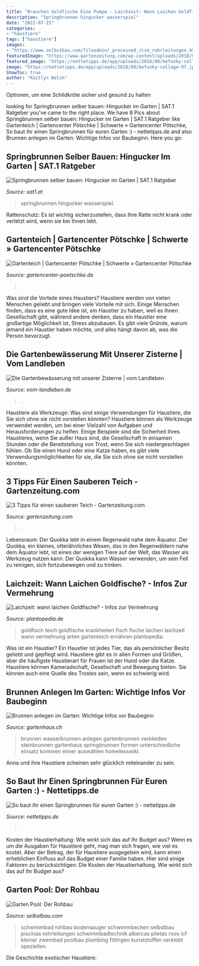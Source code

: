 ```yaml
---
title: "Brauchen Goldfische Eine Pumpe - Laichzeit: Wann Laichen Goldfische?"
description: "Springbrunnen hingucker wasserspiel"
date: "2022-07-15"
categories:
- "haustiere"
tags: ["haustiere"]
images:
- "https://www.selbstbau.com/fileadmin/_processed_/csm_rohrleitungen_4539b2d639.jpg"
featuredImage: "https://www.gartenzeitung.com/wp-content/uploads/2018/07/20180513_151829-e1532682068443-282x500.jpg"
featured_image: "https://nettetipps.de/app/uploads/2018/08/befunky-collage-97.jpg"
image: "https://nettetipps.de/app/uploads/2018/08/befunky-collage-97.jpg"
ShowToc: true
author: "Kaitlyn Walsh"
---
```



Optionen, um eine Schildkröte sicher und gesund zu halten

	

		
looking for Springbrunnen selber bauen: Hingucker im Garten | SAT.1 Ratgeber you've came to the right place. We have 8 Pics about Springbrunnen selber bauen: Hingucker im Garten | SAT.1 Ratgeber like Gartenteich | Gartencenter Pötschke | Schwerte » Gartencenter Pötschke, So baut ihr einen Springbrunnen für euren Garten :) - nettetipps.de and also Brunnen anlegen im Garten: Wichtige Infos vor Baubeginn. Here you go:
		
    
## Springbrunnen Selber Bauen: Hingucker Im Garten | SAT.1 Ratgeber

<img loading=lazy src="https://i3-img.sat1.de/pis/ezone/23d1qgELB38wdEB0AB1fHPDQCtTDCJ4UYl_Ic-IXCoYylZ0mXauk1M9wuU4rv5_rLEYRvbq7E9XZE5CZU6If2Bo21MB0nNukBam05a4olT5_hmbzQdMtyZggE7Zb0b1gmK6n2mYjQfGV61whkZjRvfIW5tROmdhHBiVNP2-BV9lZFaZGb2P-AYCG7q7_a8XgRfQnDGRG-iLv-Aj86DgsIKbgYPidDMhUJdt4VDhSITAuiVmDvn548EytMrAaoaATaLsOVGtFfrtoAUma/profile:mag-996x562" onerror="this.onerror=null;this.src='https://tse2.mm.bing.net/th?id=OIP.Gxn_5-LNGWzrDXVdH5JFWQHaEL&amp;pid=15.1';" alt="Springbrunnen selber bauen: Hingucker im Garten | SAT.1 Ratgeber">

_Source: sat1.at_

>springbrunnen hingucker wasserspiel. 

	

Rattenschutz: Es ist wichtig sicherzustellen, dass Ihre Ratte nicht krank oder verletzt wird, wenn sie bei Ihnen lebt.

    
## Gartenteich | Gartencenter Pötschke | Schwerte » Gartencenter Pötschke

<img loading=lazy src="https://www.gartencenter-poetschke.de/wp-content/uploads/2021/04/Gartenteich-Teichfische-Koi-768x768.jpg" onerror="this.onerror=null;this.src='https://tse3.mm.bing.net/th?id=OIP.kDJyXtuApkXGkKg6oOmlfAHaHa&amp;pid=15.1';" alt="Gartenteich | Gartencenter Pötschke | Schwerte » Gartencenter Pötschke">

_Source: gartencenter-poetschke.de_

>. 

	

Was sind die Vorteile eines Haustiers?
Haustiere werden von vielen Menschen geliebt und bringen viele Vorteile mit sich. Einige Menschen finden, dass es eine gute Idee ist, ein Haustier zu haben, weil es ihnen Gesellschaft gibt, während andere denken, dass ein Haustier eine großartige Möglichkeit ist, Stress abzubauen. Es gibt viele Gründe, warum jemand ein Haustier haben möchte, und alles hängt davon ab, was die Person bevorzugt.

    
## Die Gartenbewässerung Mit Unserer Zisterne | Vom Landleben

<img loading=lazy src="https://vom-landleben.de/wp-content/uploads/2017/06/zisterne-pumpe-rohr-vom-landleben-585x390.jpg" onerror="this.onerror=null;this.src='https://tse4.mm.bing.net/th?id=OIP.JRWsumgWde45WJwBqA6IbAHaE8&amp;pid=15.1';" alt="Die Gartenbewässerung mit unserer Zisterne | vom Landleben">

_Source: vom-landleben.de_

>. 

	

Haustiere als Werkzeuge: Was sind einige Verwendungen für Haustiere, die Sie sich ohne sie nicht vorstellen könnten?
Haustiere können als Werkzeuge verwendet werden, um bei einer Vielzahl von Aufgaben und Herausforderungen zu helfen. Einige Beispiele sind die Sicherheit Ihres Haustieres, wenn Sie außer Haus sind, die Gesellschaft in einsamen Stunden oder die Bereitstellung von Trost, wenn Sie sich niedergeschlagen fühlen. Ob Sie einen Hund oder eine Katze haben, es gibt viele Verwendungsmöglichkeiten für sie, die Sie sich ohne sie nicht vorstellen könnten.

    
## 3 Tipps Für Einen Sauberen Teich - Gartenzeitung.com

<img loading=lazy src="https://www.gartenzeitung.com/wp-content/uploads/2018/07/20180513_151829-e1532682068443-282x500.jpg" onerror="this.onerror=null;this.src='https://tse2.mm.bing.net/th?id=OIP.nGrjiE_kaxoBpGgH5-ilZQAAAA&amp;pid=15.1';" alt="3 Tipps für einen sauberen Teich - Gartenzeitung.com">

_Source: gartenzeitung.com_

>. 

	

Lebensraum: Der Quokka lebt in einem Regenwald nahe dem Äquator.
Der Quokka, ein kleines, otterähnliches Wesen, das in den Regenwäldern nahe dem Äquator lebt, ist eines der wenigen Tiere auf der Welt, das Wasser als Werkzeug nutzen kann. Der Quokka kann Wasser verwenden, um sein Fell zu reinigen, sich fortzubewegen und zu trinken.

    
## Laichzeit: Wann Laichen Goldfische? - Infos Zur Vermehrung

<img loading=lazy src="https://www.plantopedia.de/wp-content/uploads/2018/03/goldfisch-laichzeit-6-768x512.jpg" onerror="this.onerror=null;this.src='https://tse1.mm.bing.net/th?id=OIP.dHijJkjtg8wzJ5QT13Jf7AHaE8&amp;pid=15.1';" alt="Laichzeit: wann laichen Goldfische? - Infos zur Vermehrung">

_Source: plantopedia.de_

>goldfisch teich goldfische krankheiten fisch fische laichen laichzeit wann vermehrung arten gartenteich ernähren plantopedia. 

	

Was ist ein Haustier?
Ein Haustier ist jedes Tier, das als persönlicher Besitz geliebt und gepflegt wird. Haustiere gibt es in allen Formen und Größen, aber die häufigste Haustierart für Frauen ist der Hund oder die Katze. Haustiere können Kameradschaft, Gesellschaft und Bewegung bieten. Sie können auch eine Quelle des Trostes sein, wenn es schwierig wird.

    
## Brunnen Anlegen Im Garten: Wichtige Infos Vor Baubeginn

<img loading=lazy src="https://www.gartenhaus.ch/magazin/wp-content/uploads/2017/05/steinbrunnen-mit-eimer.jpg" onerror="this.onerror=null;this.src='https://tse4.mm.bing.net/th?id=OIP.gXkRXw92p58-3EFhg_oaiAHaFm&amp;pid=15.1';" alt="Brunnen anlegen im Garten: Wichtige Infos vor Baubeginn">

_Source: gartenhaus.ch_

>brunnen wasserbrunnen anlegen gartenbrunnen verkleiden steinbrunnen gartenhaus springbrunnen formen unterschiedliche einsatz kommen eimer auswählen homelesswiki. 

	

Anna und ihre Haustiere scheinen sehr glücklich miteinander zu sein.

    
## So Baut Ihr Einen Springbrunnen Für Euren Garten :) - Nettetipps.de

<img loading=lazy src="https://nettetipps.de/app/uploads/2018/08/befunky-collage-97.jpg" onerror="this.onerror=null;this.src='https://tse1.mm.bing.net/th?id=OIP.mCsXdOxNWcQrO9x6GSUe4QHaEj&amp;pid=15.1';" alt="So baut ihr einen Springbrunnen für euren Garten :) - nettetipps.de">

_Source: nettetipps.de_

>. 

	

Kosten der Haustierhaltung: Wie wirkt sich das auf Ihr Budget aus?
Wenn es um die Ausgaben für Haustiere geht, mag man sich fragen, wie viel es kostet. Aber der Betrag, der für Haustiere ausgegeben wird, kann einen erheblichen Einfluss auf das Budget einer Familie haben. Hier sind einige Faktoren zu berücksichtigen:
Die Kosten der Haustierhaltung. Wie wirkt sich das auf Ihr Budget aus?

    
## Garten Pool: Der Rohbau

<img loading=lazy src="https://www.selbstbau.com/fileadmin/_processed_/csm_rohrleitungen_4539b2d639.jpg" onerror="this.onerror=null;this.src='https://tse4.mm.bing.net/th?id=OIP.GJtBs4Wsnrf1GHGZHQTEdAHaFH&amp;pid=15.1';" alt="Garten Pool: Der Rohbau">

_Source: selbstbau.com_

>schwimmbad rohbau bodensauger schwimmbecken selbstbau piscinas rohrleitungen schwimmbadtechnik albercas piletas roos icf kleiner zwembad poolbau plumbing fittingen kunststoffen verklebt speziellen. 

	

Die Geschichte exotischer Haustiere:


